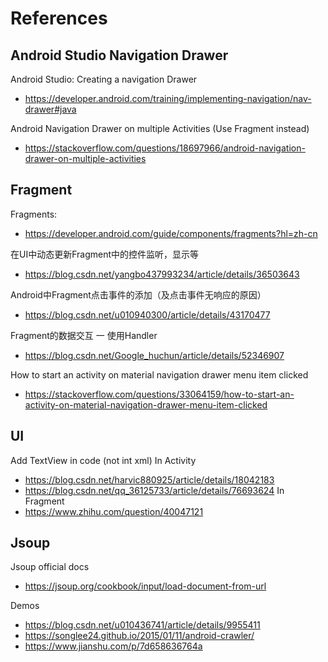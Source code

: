 # References


## Android Studio Navigation Drawer
Android Studio: Creating a navigation Drawer
- https://developer.android.com/training/implementing-navigation/nav-drawer#java

Android Navigation Drawer on multiple Activities (Use Fragment instead)
- https://stackoverflow.com/questions/18697966/android-navigation-drawer-on-multiple-activities


## Fragment
Fragments:
- https://developer.android.com/guide/components/fragments?hl=zh-cn

在UI中动态更新Fragment中的控件监听，显示等
- https://blog.csdn.net/yangbo437993234/article/details/36503643

Android中Fragment点击事件的添加（及点击事件无响应的原因）
- https://blog.csdn.net/u010940300/article/details/43170477

Fragment的数据交互 一 使用Handler
- https://blog.csdn.net/Google_huchun/article/details/52346907

How to start an activity on material navigation drawer menu item clicked
- https://stackoverflow.com/questions/33064159/how-to-start-an-activity-on-material-navigation-drawer-menu-item-clicked

## UI
Add TextView in code (not int xml)
In Activity
- https://blog.csdn.net/harvic880925/article/details/18042183
- https://blog.csdn.net/qq_36125733/article/details/76693624
In Fragment
- https://www.zhihu.com/question/40047121


## Jsoup
Jsoup official docs
- https://jsoup.org/cookbook/input/load-document-from-url

Demos
- https://blog.csdn.net/u010436741/article/details/9955411
- https://songlee24.github.io/2015/01/11/android-crawler/
- https://www.jianshu.com/p/7d658636764a
